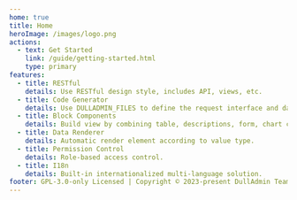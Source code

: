 ```yaml
---
home: true
title: Home
heroImage: /images/logo.png
actions:
  - text: Get Started
    link: /guide/getting-started.html
    type: primary
features:
  - title: RESTful
    details: Use RESTful design style, includes API, views, etc.
  - title: Code Generator
    details: Use DULLADMIN_FILES to define the request interface and data presentation.
  - title: Block Components
    details: Build view by combining table, descriptions, form, chart components.
  - title: Data Renderer
    details: Automatic render element according to value type.
  - title: Permission Control
    details: Role-based access control.
  - title: I18n
    details: Built-in internationalized multi-language solution.
footer: GPL-3.0-only Licensed | Copyright © 2023-present DullAdmin Team
---
```

